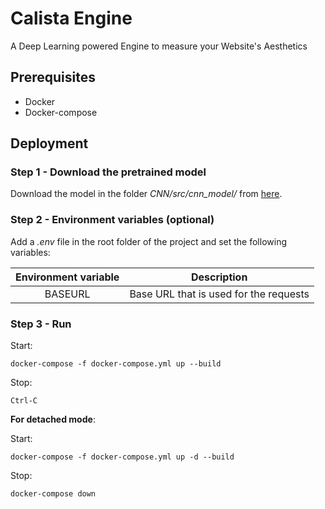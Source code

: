 # Calista Engine

A Deep Learning powered Engine to measure your Website's Aesthetics

## Prerequisites

* Docker
* Docker-compose

## Deployment

### Step 1 - Download the pretrained model

Download the model in the folder *CNN/src/cnn_model/* from [here](https://drive.google.com/open?id=1LPwy0xUcWS8-wwVLuKCdkodg7uutMKlL).

### Step 2 - Environment variables (optional)

Add a *.env* file in the root folder of the project and set the following variables:

| Environment variable | Description |
| :------------------: | :---------: |
| BASEURL | Base URL that is used for the requests |

### Step 3 - Run

Start:

    docker-compose -f docker-compose.yml up --build

Stop:

    Ctrl-C

**For detached mode**:

Start:

    docker-compose -f docker-compose.yml up -d --build

Stop:

    docker-compose down
